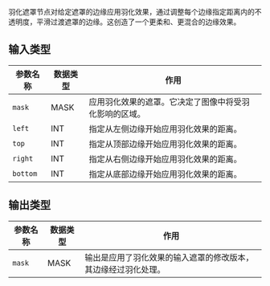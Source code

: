 羽化遮罩节点对给定遮罩的边缘应用羽化效果，通过调整每个边缘指定距离内的不透明度，平滑过渡遮罩的边缘。这创造了一个更柔和、更混合的边缘效果。

## 输入类型

| 参数名称 | 数据类型 | 作用 |
| --- | --- | --- |
| `mask` | MASK | 应用羽化效果的遮罩。它决定了图像中将受羽化影响的区域。 |
| `left` | INT | 指定从左侧边缘开始应用羽化效果的距离。 |
| `top` | INT | 指定从顶部边缘开始应用羽化效果的距离。 |
| `right` | INT | 指定从右侧边缘开始应用羽化效果的距离。 |
| `bottom` | INT | 指定从底部边缘开始应用羽化效果的距离。 |

## 输出类型

| 参数名称 | 数据类型 | 作用 |
| --- | --- | --- |
| `mask` | MASK | 输出是应用了羽化效果的输入遮罩的修改版本，其边缘经过羽化处理。 |
